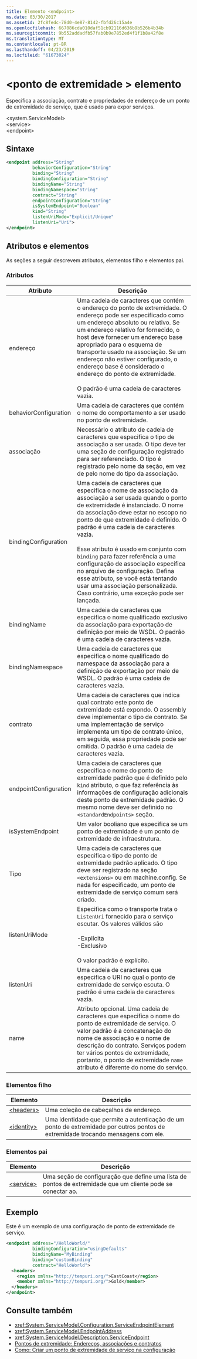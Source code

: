 ```yaml
---
title: Elemento <endpoint>
ms.date: 03/30/2017
ms.assetid: 2fc8fedc-78d0-4e87-8142-fbfd26c15a4e
ms.openlocfilehash: 667086cda010daf51cb92116d636b9b526b4b34b
ms.sourcegitcommit: 9b552addadfb57fab0b9e7852ed4f1f1b8a42f8e
ms.translationtype: MT
ms.contentlocale: pt-BR
ms.lasthandoff: 04/23/2019
ms.locfileid: "61673024"
---
```

# <a name="endpoint-element"></a>\<ponto de extremidade > elemento
Especifica a associação, contrato e propriedades de endereço de um ponto de extremidade de serviço, que é usado para expor serviços.  
  
 \<system.ServiceModel>  
\<service>  
\<endpoint>  
  
## <a name="syntax"></a>Sintaxe  
  
```xml  
<endpoint address="String"
          behaviorConfiguration="String"
          binding="String"
          bindingConfiguration="String"
          bindingName="String"
          bindingNamespace="String"
          contract="String"
          endpointConfiguration="String"
          isSystemEndpoint="Boolean"
          kind="String"
          listenUriMode="Explicit/Unique"
          listenUri="Uri">
</endpoint>
```  
  
## <a name="attributes-and-elements"></a>Atributos e elementos  
 As seções a seguir descrevem atributos, elementos filho e elementos pai.  
  
### <a name="attributes"></a>Atributos  
  
|Atributo|Descrição|  
|---------------|-----------------|  
|endereço|Uma cadeia de caracteres que contém o endereço do ponto de extremidade. O endereço pode ser especificado como um endereço absoluto ou relativo. Se um endereço relativo for fornecido, o host deve fornecer um endereço base apropriado para o esquema de transporte usado na associação. Se um endereço não estiver configurado, o endereço base é considerado o endereço do ponto de extremidade.<br /><br /> O padrão é uma cadeia de caracteres vazia.|  
|behaviorConfiguration|Uma cadeia de caracteres que contém o nome do comportamento a ser usado no ponto de extremidade.|  
|associação|Necessário o atributo de cadeia de caracteres que especifica o tipo de associação a ser usada. O tipo deve ter uma seção de configuração registrado para ser referenciado. O tipo é registrado pelo nome da seção, em vez de pelo nome do tipo da associação.|  
|bindingConfiguration|Uma cadeia de caracteres que especifica o nome de associação da associação a ser usada quando o ponto de extremidade é instanciado. O nome da associação deve estar no escopo no ponto de que extremidade é definido. O padrão é uma cadeia de caracteres vazia.<br /><br /> Esse atributo é usado em conjunto com `binding` para fazer referência a uma configuração de associação específica no arquivo de configuração. Defina esse atributo, se você está tentando usar uma associação personalizada. Caso contrário, uma exceção pode ser lançada.|  
|bindingName|Uma cadeia de caracteres que especifica o nome qualificado exclusivo da associação para exportação de definição por meio de WSDL. O padrão é uma cadeia de caracteres vazia.|  
|bindingNamespace|Uma cadeia de caracteres que especifica o nome qualificado do namespace da associação para a definição de exportação por meio de WSDL. O padrão é uma cadeia de caracteres vazia.|  
|contrato|Uma cadeia de caracteres que indica qual contrato este ponto de extremidade está expondo. O assembly deve implementar o tipo de contrato. Se uma implementação de serviço implementa um tipo de contrato único, em seguida, essa propriedade pode ser omitida. O padrão é uma cadeia de caracteres vazia.|  
|endpointConfiguration|Uma cadeia de caracteres que especifica o nome do ponto de extremidade padrão que é definido pelo `kind` atributo, o que faz referência às informações de configuração adicionais deste ponto de extremidade padrão. O mesmo nome deve ser definido no `<standardEndpoints>` seção.|  
|isSystemEndpoint|Um valor booliano que especifica se um ponto de extremidade é um ponto de extremidade de infraestrutura.|  
|Tipo|Uma cadeia de caracteres que especifica o tipo de ponto de extremidade padrão aplicado. O tipo deve ser registrado na seção `<extensions>` ou em machine.config. Se nada for especificado, um ponto de extremidade de serviço comum será criado.|  
|listenUriMode|Especifica como o transporte trata o `ListenUri` fornecido para o serviço escutar. Os valores válidos são<br /><br /> -Explícita<br />-Exclusivo<br /><br /> O valor padrão é explícito.|  
|listenUri|Uma cadeia de caracteres que especifica o URI no qual o ponto de extremidade de serviço escuta. O padrão é uma cadeia de caracteres vazia.|  
|name|Atributo opcional. Uma cadeia de caracteres que especifica o nome do ponto de extremidade de serviço. O valor padrão é a concatenação do nome de associação e o nome de descrição do contrato. Serviços podem ter vários pontos de extremidade, portanto, o ponto de extremidade `name` atributo é diferente do nome do serviço.|  
  
### <a name="child-elements"></a>Elementos filho  
  
|Elemento|Descrição|  
|-------------|-----------------|  
|[\<headers>](../../../../../docs/framework/configure-apps/file-schema/wcf/headers.md)|Uma coleção de cabeçalhos de endereço.|  
|[\<identity>](../../../../../docs/framework/configure-apps/file-schema/wcf/identity.md)|Uma identidade que permite a autenticação de um ponto de extremidade por outros pontos de extremidade trocando mensagens com ele.|  
  
### <a name="parent-elements"></a>Elementos pai  
  
|Elemento|Descrição|  
|-------------|-----------------|  
|[\<service>](../../../../../docs/framework/configure-apps/file-schema/wcf/service.md)|Uma seção de configuração que define uma lista de pontos de extremidade que um cliente pode se conectar ao.|  
  
## <a name="example"></a>Exemplo  
 Este é um exemplo de uma configuração de ponto de extremidade de serviço.  
  
```xml  
<endpoint address="/HelloWorld/"
          bindingConfiguration="usingDefaults"
          bindingName="MyBinding"
          binding="customBinding"
          contract="HelloWorld">
  <headers>
    <region xmlns="http://tempuri.org/">EastCoast</region>
    <member xmlns="http://tempuri.org/">Gold</member>
  </headers>
</endpoint>
```  
  
## <a name="see-also"></a>Consulte também

- <xref:System.ServiceModel.Configuration.ServiceEndpointElement>
- <xref:System.ServiceModel.EndpointAddress>
- <xref:System.ServiceModel.Description.ServiceEndpoint>
- [Pontos de extremidade: Endereços, associações e contratos](../../../../../docs/framework/wcf/feature-details/endpoints-addresses-bindings-and-contracts.md)
- [Como: Criar um ponto de extremidade de serviço na configuração](../../../../../docs/framework/wcf/feature-details/how-to-create-a-service-endpoint-in-configuration.md)
